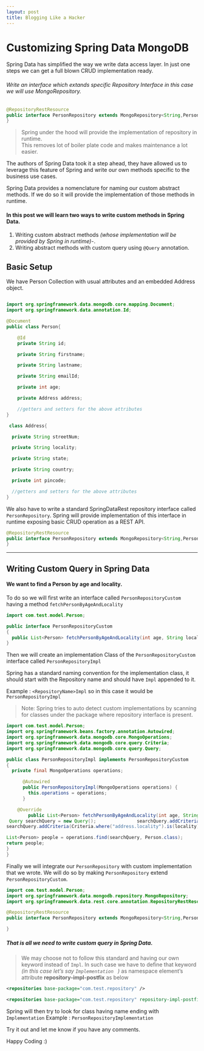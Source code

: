 ```yaml
---
layout: post
title: Blogging Like a Hacker
---
```


# Customizing Spring Data MongoDB
Spring Data has simplified the way we write data access layer. In just one steps we can get a full blown CRUD  implementation ready.

###### *Write an interface which extands specific Repository Interface in this case we will use MongoRepository.*

```java
@RepositoryRestResource
public interface PersonRepository extends MongoRepository<String,Person>  {
}
```

> Spring under the hood will provide the implementation of repository in runtime.    
> This removes lot of boiler plate code and makes maintenance a lot easier.  


The authors of Spring Data took it a step ahead, they have allowed us to leverage this feature of Spring and write our own methods specific to the business use cases.

Spring Data provides a nomenclature for naming our custom abstract methods. If we do so it will provide the implementation of those methods in runtime.

#### In this post we will learn two ways to write custom methods in Spring Data.
1. Writing custom abstract methods _(whose implementation will be provided by Spring in runtime)_-.
2. Writing abstract methods with custom query using `@Query` annotation.

## Basic Setup
We have Person Collection with usual attributes and an embedded
Address object.
```java

import org.springframework.data.mongodb.core.mapping.Document;
import org.springframework.data.annotation.Id;

@Document
public class Person{

    @Id
    private String id;

    private String firstname;

    private String lastname;

    private String emailId;

    private int age;

    private Address address;

    //getters and setters for the above attributes
}

 class Address{

  private String streetNum;

  private String locality;

  private String state;

  private String country;

  private int pincode;

  //getters and setters for the above attributes
}

```

We also have to write a standard SpringDataRest repository interface  called `PersonRepository`. Spring will provide implementation of this interface in runtime exposing basic CRUD operation as a REST API.
```java
@RepositoryRestResource
public interface PersonRepository extends MongoRepository<String,Person>  {
}
```
- - - -
## Writing Custom Query in Spring Data

#### We want to find a Person by age and locality.
To do so we will first write an interface called `PersonRepositoryCustom`
having a method `fetchPersonByAgeAndLocality`
```java
import com.test.model.Person;

public interface PersonRepositoryCustom
{
  public List<Person> fetchPersonByAgeAndLocality(int age, String locality);
}
```

Then we will create an implementation Class of the `PersonRepositoryCustom` interface  called `PersonRepositoryImpl`

Spring has a standard naming convention for the implementation class, it should start with the Repository name and should have `Impl`  appended to it.

Example : `<RepositoryName>Impl` so in this case it would be `PersonRepositoryImpl`  

> Note: Spring tries to auto detect custom implementations by scanning for classes under the package where repository interface is present.  

```java
import com.test.model.Person;
import org.springframework.beans.factory.annotation.Autowired;
import org.springframework.data.mongodb.core.MongoOperations;
import org.springframework.data.mongodb.core.query.Criteria;
import org.springframework.data.mongodb.core.query.Query;

public class PersonRepositoryImpl implements PersonRepositoryCustom
{
  private final MongoOperations operations;

	  @Autowired
	  public PersonRepositoryImpl(MongoOperations operations) {
	    this.operations = operations;
	  }

    @Override
    	public List<Person> fetchPersonByAgeAndLocality(int age, String locality) {
 Query searchQuery = new Query();               searchQuery.addCriteria(Criteria.where("age").is(age));
searchQuery.addCriteria(Criteria.where("address.locality").is(locality));

List<Person> people = operations.find(searchQuery, Person.class);
return people;
}
}
```


Finally we will integrate our `PersonRepository` with custom implementation that we wrote.
We will do so by making `PersonRepository` extend `PersonRepositoryCustom`.

```java
import com.test.model.Person;
import org.springframework.data.mongodb.repository.MongoRepository;
import org.springframework.data.rest.core.annotation.RepositoryRestResource;

@RepositoryRestResource
public interface PersonRepository extends MongoRepository<String,Person> , PersonRepositoryCustom {

}

```
#####  That is all we need to write custom query in Spring Data. 


 
> We may choose not to follow this standard and having our own keyword instead of `Impl`. In such case we have to define that keyword *(in this case let’s say `Implementation ` )* as namespace element’s attribute **repository-impl-postfix**  as below

```xml
<repositories base-package="com.test.repository" />

<repositories base-package="com.test.repository" repository-impl-postfix="Implementation" />

```

Spring will then try to look for class having name ending with `Implementation`
Example : `PersonRepositoryImplementation`

Try it out and let me know if you have any comments.

Happy Coding :)
